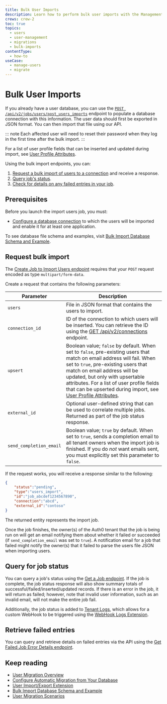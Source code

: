 ```yaml
---
title: Bulk User Imports
description: Learn how to perform bulk user imports with the Management API.
crews: crew-2
toc: true
topics:
  - users
  - user-management
  - migrations
  - bulk-imports
contentType:
  - how-to
useCase:
  - manage-users
  - migrate
---
```


# Bulk User Imports

If you already have a user database, you can use the [`POST /api/v2/jobs/users/post_users_imports`](/api/management/v2#!/Jobs/post_users_imports) endpoint to populate a database connection with this information. The user data should first be exported in JSON format. You can then import that file using our API. 

::: note
Each affected user will need to reset their password when they log in the first time after the bulk import.
:::

For a list of user profile fields that can be inserted and updated during import, see [User Profile Attributes](/users/references/user-profile-structure#user-profile-attributes).

Using the bulk import endpoints, you can:

1. [Request a bulk import of users to a connection](/api/management/v2#!/Jobs/post_users_imports) and receive a response.
2. [Query job's status](/api/management/v2#!/Jobs/get_jobs_by_id).
3. [Check for details on any failed entries in your job](/api/management/v2#!/Jobs/get_errors).

## Prerequisites

Before you launch the import users job, you must:

* [Configure a database connection](/connections/database) to which the users will be imported and enable it for at least one application. 

To see database file schema and examples, visit [Bulk Import Database Schema and Example](/users/references/bulk-import-database-schema-examples).

## Request bulk import

The [Create Job to Import Users endpoint](/api/management/v2#!/Jobs/post_users_imports) requires that your `POST` request encoded as type `multipart/form-data`.

Create a request that contains the following parameters:

| Parameter | Description |
|-----------|-------------|
| `users` | File in JSON format that contains the users to import. |
| `connection_id` | ID of the connection to which users will be inserted. You can retrieve the ID using the [GET /api/v2/connections](/api/management/v2#!/Connections/get_connections) endpoint. |
| `upsert` | Boolean value; `false` by default. When set to `false`, pre-existing users that match on email address will fail. When set to `true`, pre-existing users that match on email address will be updated, but only with upsertable attributes. For a list of user profile fields that can be upserted during import, see [User Profile Attributes](/users/references/user-profile-structure#user-profile-attributes). |
| `external_id` | Optional user-defined string that can be used to correlate multiple jobs. Returned as part of the job status response. |
| `send_completion_email` | Boolean value; `true` by default. When set to `true`, sends a completion email to all tenant owners when the import job is finished. If you do *not* want emails sent, you must explicitly set this parameter to `false`. |

If the request works, you will receive a response similar to the following:

```json
{
    "status":"pending",
    "type":"users_import",
    "id":"job_abcdef1234567890",
    "connection":"abcd",
    "external_id":"contoso"
}
```

The returned entity represents the import job.

Once the job finishes, the owner(s) of the Auth0 tenant that the job is being run on will get an email notifying them about whether it failed or succeeded (if `send_completion_email` was set to `true`). A notification email for a job that failed might notify the owner(s) that it failed to parse the users file JSON when importing users.

## Query for job status

You can query a job's status using the [Get a Job endpoint](/api/management/v2#!/Jobs/get_jobs_by_id). If the job is complete, the job status response will also show summary totals of successful/failed/inserted/updated records. If there is an error in the job, it will return as failed; however, note that invalid user information, such as an invalid email, will not make the entire job fail.

Additionally, the job status is added to [Tenant Logs](${manage_url}/#/logs), which allows for a custom WebHook to be triggered using the [WebHook Logs Extension](/extensions/management-api-webhooks).

## Retrieve failed entries

You can query and retrieve details on failed entries via the API using the [Get Failed Job Error Details endpoint](/api/management/v2#!/Jobs/get_errors).

## Keep reading

* [User Migration Overview](/users/concepts/overview-user-migration)
* [Configure Automatic Migration from Your Database](/users/guides/configure-automatic-migration)
* [User Import/Export Extension](/extensions/user-import-export)
* [Bulk Import Database Schema and Example](/users/references/bulk-import-database-schema-examples)
* [User Migration Scenarios](/users/references/user-migration-scenarios)
